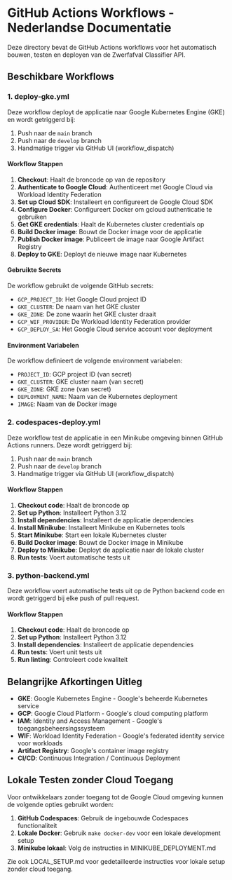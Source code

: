 # GitHub Actions Workflows - Nederlandse Documentatie

Deze directory bevat de GitHub Actions workflows voor het automatisch bouwen, testen en deployen van de Zwerfafval Classifier API.

## Beschikbare Workflows

### 1. deploy-gke.yml

Deze workflow deployt de applicatie naar Google Kubernetes Engine (GKE) en wordt getriggerd bij:

1. Push naar de `main` branch
2. Push naar de `develop` branch
3. Handmatige trigger via GitHub UI (workflow_dispatch)

#### Workflow Stappen

1. **Checkout**: Haalt de broncode op van de repository
2. **Authenticate to Google Cloud**: Authenticeert met Google Cloud via Workload Identity Federation
3. **Set up Cloud SDK**: Installeert en configureert de Google Cloud SDK
4. **Configure Docker**: Configureert Docker om gcloud authenticatie te gebruiken
5. **Get GKE credentials**: Haalt de Kubernetes cluster credentials op
6. **Build Docker image**: Bouwt de Docker image voor de applicatie
7. **Publish Docker image**: Publiceert de image naar Google Artifact Registry
8. **Deploy to GKE**: Deployt de nieuwe image naar Kubernetes

#### Gebruikte Secrets

De workflow gebruikt de volgende GitHub secrets:

- `GCP_PROJECT_ID`: Het Google Cloud project ID
- `GKE_CLUSTER`: De naam van het GKE cluster
- `GKE_ZONE`: De zone waarin het GKE cluster draait
- `GCP_WIF_PROVIDER`: De Workload Identity Federation provider
- `GCP_DEPLOY_SA`: Het Google Cloud service account voor deployment

#### Environment Variabelen

De workflow definieert de volgende environment variabelen:

- `PROJECT_ID`: GCP project ID (van secret)
- `GKE_CLUSTER`: GKE cluster naam (van secret)
- `GKE_ZONE`: GKE zone (van secret)
- `DEPLOYMENT_NAME`: Naam van de Kubernetes deployment
- `IMAGE`: Naam van de Docker image

### 2. codespaces-deploy.yml

Deze workflow test de applicatie in een Minikube omgeving binnen GitHub Actions runners. Deze wordt getriggerd bij:

1. Push naar de `main` branch
2. Push naar de `develop` branch
3. Handmatige trigger via GitHub UI (workflow_dispatch)

#### Workflow Stappen

1. **Checkout code**: Haalt de broncode op
2. **Set up Python**: Installeert Python 3.12
3. **Install dependencies**: Installeert de applicatie dependencies
4. **Install Minikube**: Installeert Minikube en Kubernetes tools
5. **Start Minikube**: Start een lokale Kubernetes cluster
6. **Build Docker image**: Bouwt de Docker image in Minikube
7. **Deploy to Minikube**: Deployt de applicatie naar de lokale cluster
8. **Run tests**: Voert automatische tests uit

### 3. python-backend.yml

Deze workflow voert automatische tests uit op de Python backend code en wordt getriggerd bij elke push of pull request.

#### Workflow Stappen

1. **Checkout code**: Haalt de broncode op
2. **Set up Python**: Installeert Python 3.12
3. **Install dependencies**: Installeert de applicatie dependencies
4. **Run tests**: Voert unit tests uit
5. **Run linting**: Controleert code kwaliteit

## Belangrijke Afkortingen Uitleg

- **GKE**: Google Kubernetes Engine - Google's beheerde Kubernetes service
- **GCP**: Google Cloud Platform - Google's cloud computing platform
- **IAM**: Identity and Access Management - Google's toegangsbeheersingssysteem
- **WIF**: Workload Identity Federation - Google's federated identity service voor workloads
- **Artifact Registry**: Google's container image registry
- **CI/CD**: Continuous Integration / Continuous Deployment

## Lokale Testen zonder Cloud Toegang

Voor ontwikkelaars zonder toegang tot de Google Cloud omgeving kunnen de volgende opties gebruikt worden:

1. **GitHub Codespaces**: Gebruik de ingebouwde Codespaces functionaliteit
2. **Lokale Docker**: Gebruik `make docker-dev` voor een lokale development setup
3. **Minikube lokaal**: Volg de instructies in MINIKUBE_DEPLOYMENT.md

Zie ook LOCAL_SETUP.md voor gedetailleerde instructies voor lokale setup zonder cloud toegang.